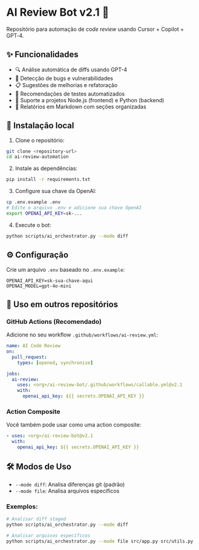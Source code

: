 # AI Review Bot v2.1 🤖

Repositório para automação de *code review* usando Cursor + Copilot + GPT‑4.

## ✨ Funcionalidades

- 🔍 Análise automática de diffs usando GPT-4
- 🐛 Detecção de bugs e vulnerabilidades
- 📋 Sugestões de melhorias e refatoração
- 🧪 Recomendações de testes automatizados
- 🔄 Suporte a projetos Node.js (frontend) e Python (backend)
- 📝 Relatórios em Markdown com seções organizadas

## 🚀 Instalação local

1. Clone o repositório:
```bash
git clone <repository-url>
cd ai-review-automation
```

2. Instale as dependências:
```bash
pip install -r requirements.txt
```

3. Configure sua chave da OpenAI:
```bash
cp .env.example .env
# Edite o arquivo .env e adicione sua chave OpenAI
export OPENAI_API_KEY=sk-...
```

4. Execute o bot:
```bash
python scripts/ai_orchestrator.py --mode diff
```

## ⚙️ Configuração

Crie um arquivo `.env` baseado no `.env.example`:

```env
OPENAI_API_KEY=sk-sua-chave-aqui
OPENAI_MODEL=gpt-4o-mini
```

## 📖 Uso em outros repositórios

### GitHub Actions (Recomendado)

Adicione no seu workflow `.github/workflows/ai-review.yml`:
```yaml
name: AI Code Review
on:
  pull_request:
    types: [opened, synchronize]

jobs:
  ai-review:
    uses: <org>/ai-review-bot/.github/workflows/callable.yml@v2.1
    with:
      openai_api_key: ${{ secrets.OPENAI_API_KEY }}
```

### Action Composite

Você também pode usar como uma action composite:
```yaml
- uses: <org>/ai-review-bot@v2.1
  with:
    openai_api_key: ${{ secrets.OPENAI_API_KEY }}
```

## 🛠️ Modos de Uso

- `--mode diff`: Analisa diferenças git (padrão)
- `--mode file`: Analisa arquivos específicos

### Exemplos:
```bash
# Analisar diff staged
python scripts/ai_orchestrator.py --mode diff

# Analisar arquivos específicos
python scripts/ai_orchestrator.py --mode file src/app.py src/utils.py
```
